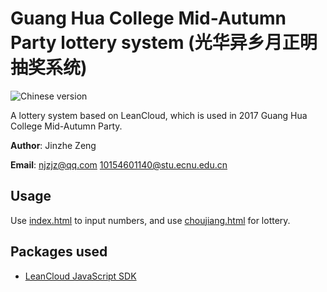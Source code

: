 # Guang Hua College Mid-Autumn Party lottery system (光华异乡月正明抽奖系统)
![Chinese version](https://jaywcjlove.github.io/sb/lang/chinese.svg)

A lottery system based on LeanCloud, which is used in 2017 Guang Hua College Mid-Autumn Party.

**Author**: Jinzhe Zeng

**Email**: njzjz@qq.com 10154601140@stu.ecnu.edu.cn

## Usage
Use [index.html](https://njzjz.win/Guanghua/) to input numbers, and use [choujiang.html](https://njzjz.win/Guanghua/choujiang.html) for lottery.

## Packages used
* [LeanCloud JavaScript SDK](https://releases.leanapp.cn/#/leancloud/javascript-sdk/releases)
